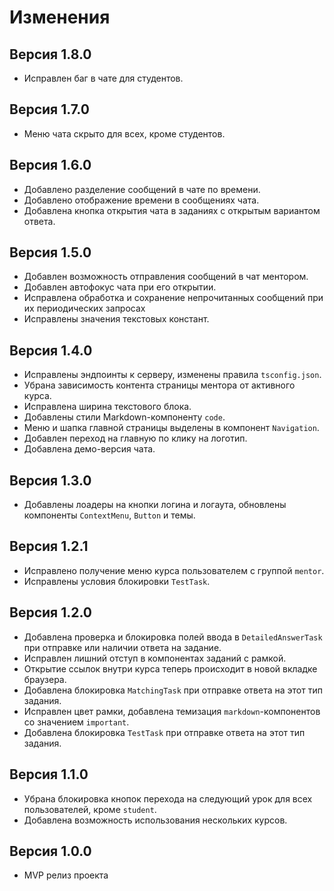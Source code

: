 # Изменения

## Версия 1.8.0

- Исправлен баг в чате для студентов.

## Версия 1.7.0

- Меню чата скрыто для всех, кроме студентов.

## Версия 1.6.0

- Добавлено разделение сообщений в чате по времени.
- Добавлено отображение времени в сообщениях чата.
- Добавлена кнопка открытия чата в заданиях с открытым вариантом ответа.

## Версия 1.5.0

- Добавлен возможность отправления сообщений в чат ментором.
- Добавлен автофокус чата при его открытии.
- Исправлена обработка и сохранение непрочитанных сообщений при их периодических запросах
- Исправлены значения текстовых констант.

## Версия 1.4.0

- Исправлены эндпоинты к серверу, изменены правила `tsconfig.json`.
- Убрана зависимость контента страницы ментора от активного курса.
- Исправлена ширина текстового блока.
- Добавлены стили Markdown-компоненту `code`.
- Меню и шапка главной страницы выделены в компонент `Navigation`.
- Добавлен переход на главную по клику на логотип.
- Добавлена демо-версия чата.

## Версия 1.3.0

- Добавлены лоадеры на кнопки логина и логаута, обновлены компоненты `ContextMenu`, `Button` и темы.

## Версия 1.2.1

- Исправлено получение меню курса пользователем с группой `mentor`.
- Исправлены условия блокировки `TestTask`.

## Версия 1.2.0

- Добавлена проверка и блокировка полей ввода в `DetailedAnswerTask` при отправке или наличии ответа на задание.
- Исправлен лишний отступ в компонентах заданий с рамкой.
- Открытие ссылок внутри курса теперь происходит в новой вкладке браузера.
- Добавлена блокировка `MatchingTask` при отправке ответа на этот тип задания.
- Исправлен цвет рамки, добавлена темизация `markdown`-компонентов со значением `important`.
- Добавлена блокировка `TestTask` при отправке ответа на этот тип задания.

## Версия 1.1.0

- Убрана блокировка кнопок перехода на следующий урок для всех пользователей, кроме `student`.
- Добавлена возможность использования нескольких курсов.

## Версия 1.0.0

- MVP релиз проекта
